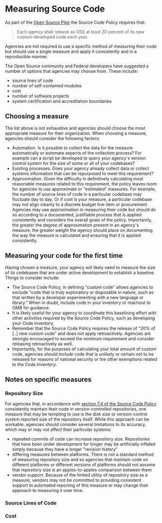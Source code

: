 # Measuring Source Code

As part of the [Open Source Pilot](link) the Source Code Policy requires that: 

> Each agency shall release as OSS at least 20 percent of its new custom-developed code each year.

Agencies are not required to use a specific method of measuring their code but should use a single measure and apply it consistently and in a reproducible manner.

The Open Source community and Federal developers have suggested a number of options that agencies may choose from. These include:
- source lines of code
- number of self-contained modules
- cost
- number of software projects
- system certification and accreditation boundaries

## Choosing a measure
The list above is not exhaustive and agencies should choose the most appropriate measure for their organization. When choosing a measure, agencies should consider the following factors:
- Automation. Is it possible to collect the data for the measure automatically or automate aspects of the collection process?  For example can a script be developed to query your agency's version control system for the size of some or all of your codebases?
- Existing processes. Does your agency already collect data or collect systems information that can be repurposed to meet this requirement? 
- Approximation. Given the difficulty in definitively calculating most reasonable measures related to this requirement, the policy leaves room for agencies to use approximate or "estimated" measures. For example, the number of source lines of code in a particular codebase may fluctuate day to day.  Or if cost is your measure, a particular codebase may not align cleanly to a discrete budget line-item or procurement. Agencies may use approximation in measuring their code but should do so according to a documented, justifiable process that is applied consistently and considers the overall goals of the policy. Importantly, the greater the degree of approximation present in an agency's measure, the greater weight the agency should place on documenting the way the measure is calculated and ensuring that it is applied consistently.

## Measuring your code for the first time 
Having chosen a measure, your agency will likely need to measure the size of its codebases that are under active development to establish a baseline.  Things to consider include:
- The Source Code Policy, in defining "custom code" allows agencies to exclude "code that is truly exploratory or disposable in nature, such as that written by a developer experimenting with a new language or library."  When in doubt, include code in your inventory or reachout to OMB for guidance.
- It is likely useful for your agency to coordinate this baselining effort with other activities required by the Source Code Policy, such as developing your Code Inventory.
- Remember that the Source Code Policy requires the release of "20% of [..] new custom code" and does not apply retroactively. Agencies are strongly encouraged to exceed the minimum requirement and consider releasing retroactively as well.
- Importantly, for the purposes of calculating your total amount of custom code, agencies *should include* code that is unlikely or certain not to be released for reasons of national security or the other exemptions related to the Code Inventory.


## Notes on specific measures

### Repository Size
For agencies that, in accordance with [section 7.4 of the Source Code Policy](https://sourcecode.cio.gov/Implementation/#code-repositories) consistently maintain their code in version-controlled repositories, one measure that may be tempting to use is the disk size or version-control system reported size of the repository itself.  While this approach can be workable, agencies should consider several limitations to its accuracy, which may or may not affect their particular systems:
- repeated commits of code can increase repository size. Repositories that have been under development for longer may be artificially inflated simply because they have a longer "revision history"
- differing measures between platforms.  There is not a standard method of measuring repository size and so agencies that maintain code on different platforms or different versions of platforms should not assume that repository size is an apples-to-apples comparison between them
- vendor support. Because of the limited utility of repository size as a measure, vendors may not be committed to providing consistent support to automated reporting of this measure or may change their approach to measuring it over time.


### Source Lines of Code




### Cost



### 







